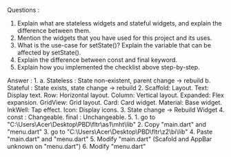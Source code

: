 Questions :
1. Explain what are stateless widgets and stateful widgets, and explain the difference between them.
2. Mention the widgets that you have used for this project and its uses.
3. What is the use-case for setState()? Explain the variable that can be affected by setState().
4. Explain the difference between const and final keyword.
5. Explain how you implemented the checklist above step-by-step.

Answer :
1. 
	a. Stateless : State non-existent, parent change -> rebuild
	b. Stateful  : State exists, state change -> rebuild
2. 
	Scaffold: Layout.
	Text: Display text.
	Row: Horizontal layout.
	Column: Vertical layout.
	Expanded: Flex expansion.
	GridView: Grid layout.
	Card: Card widget.
	Material: Base widget.
	InkWell: Tap effect.
	Icon: Display icons.
3. State change -> Rebuild Widget
4. 
	const : Changeable.
	final : Unchangeable.
5. 
	1. go to "C:\Users\Acer\Desktop\PBD\fltr\as1\mht\lib"
	2. Copy "main.dart" and "menu.dart"
	3. go to "C:\Users\Acer\Desktop\PBD\fltr\z2\bi\lib"
	4. Paste "main.dart" and "menu.dart"
	5. Modify "main.dart" (Scafold and AppBar unknown on "menu.dart")
	6. Modify "menu.dart"